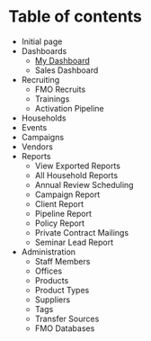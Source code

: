 # Table of contents

* Initial page
* Dashboards
  * [My Dashboard](dashboards/my-dashboard.md)
  * Sales Dashboard
* Recruiting
  * FMO Recruits
  * Trainings
  * Activation Pipeline
* Households
* Events
* Campaigns
* Vendors
* Reports
  * View Exported Reports
  * All Household Reports
  * Annual Review Scheduling
  * Campaign Report
  * Client Report
  * Pipeline Report
  * Policy Report
  * Private Contract Mailings
  * Seminar Lead Report
* Administration
  * Staff Members
  * Offices
  * Products
  * Product Types
  * Suppliers
  * Tags
  * Transfer Sources
  * FMO Databases

